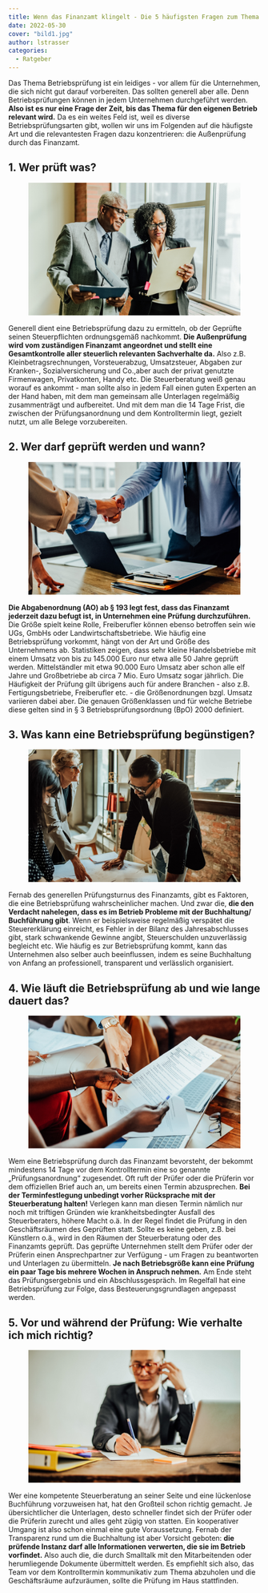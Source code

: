 ```yaml
---
title: Wenn das Finanzamt klingelt - Die 5 häufigsten Fragen zum Thema Betriebsprüfung
date: 2022-05-30
cover: "bild1.jpg"
author: lstrasser
categories:
  - Ratgeber
---
```


Das Thema Betriebsprüfung ist ein leidiges - vor allem für die Unternehmen, die sich nicht gut darauf vorbereiten. Das
sollten generell aber alle. Denn Betriebsprüfungen können in jedem Unternehmen durchgeführt werden. **Also ist es nur eine
Frage der Zeit, bis das Thema für den eigenen Betrieb relevant wird.** Da es ein weites Feld ist, weil es diverse
Betriebsprüfungsarten gibt, wollen wir uns im Folgenden auf die häufigste Art und die relevantesten Fragen dazu
konzentrieren: die Außenprüfung durch das Finanzamt.

## 1. Wer prüft was?

<figure class="float right width-50pc">
  <img src="bild2.jpg" />
</figure>

Generell dient eine Betriebsprüfung dazu zu ermitteln, ob der Geprüfte seinen Steuerpflichten ordnungsgemäß nachkommt.
**Die Außenprüfung wird vom zuständigen Finanzamt angeordnet und stellt eine Gesamtkontrolle aller steuerlich relevanten
Sachverhalte da.** Also z.B. Kleinbetragsrechnungen, Vorsteuerabzug, Umsatzsteuer, Abgaben zur Kranken-,
Sozialversicherung und Co.,aber auch der privat genutzte Firmenwagen, Privatkonten, Handy etc. Die Steuerberatung weiß
genau worauf es ankommt - man sollte also in jedem Fall einen guten Experten an der Hand haben, mit dem man gemeinsam
alle Unterlagen regelmäßig zusammenträgt und aufbereitet. Und mit dem man die 14 Tage Frist, die zwischen der
Prüfungsanordnung und dem Kontrolltermin liegt, gezielt nutzt, um alle Belege vorzubereiten.

## 2. Wer darf geprüft werden und wann?

<figure class="float left width-50pc">
  <img src="bild3.jpg" />
</figure>

**Die Abgabenordnung (AO) ab § 193 legt fest, dass das Finanzamt jederzeit dazu befugt ist, in Unternehmen eine Prüfung
durchzuführen.** Die Größe spielt keine Rolle, Freiberufler können ebenso betroffen sein wie UGs, GmbHs oder
Landwirtschaftsbetriebe. Wie häufig eine Betriebsprüfung vorkommt, hängt von der Art und Größe des Unternehmens ab.
Statistiken zeigen, dass sehr kleine Handelsbetriebe mit einem Umsatz von bis zu 145.000 Euro nur etwa alle 50 Jahre
geprüft werden. Mittelständler mit etwa 90.000 Euro Umsatz aber schon alle elf Jahre und Großbetriebe ab circa 7 Mio.
Euro Umsatz sogar jährlich. Die Häufigkeit der Prüfung gilt übrigens auch für andere Branchen - also z.B.
Fertigungsbetriebe, Freiberufler etc. - die Größenordnungen bzgl. Umsatz variieren dabei aber. Die genauen Größenklassen
und für welche Betriebe diese gelten sind in § 3 Betriebsprüfungsordnung (BpO) 2000 definiert.

## 3. Was kann eine Betriebsprüfung begünstigen?

<figure class="float right width-50pc">
  <img src="bild4.jpg" />
</figure>

Fernab des generellen Prüfungsturnus des Finanzamts, gibt es Faktoren, die eine Betriebsprüfung wahrscheinlicher machen.
Und zwar die, **die den Verdacht nahelegen, dass es im Betrieb Probleme mit der Buchhaltung/ Buchführung gibt**. Wenn er
beispielsweise regelmäßig verspätet die Steuererklärung einreicht, es Fehler in der Bilanz des Jahresabschlusses gibt,
stark schwankende Gewinne angibt, Steuerschulden unzuverlässig begleicht etc. Wie häufig es zur Betriebsprüfung kommt,
kann das Unternehmen also selber auch beeinflussen, indem es seine Buchhaltung von Anfang an professionell, transparent
und verlässlich organisiert.

## 4. Wie läuft die Betriebsprüfung ab und wie lange dauert das?

<figure class="float left width-50pc">
  <img src="bild5.jpg" />
</figure>

Wem eine Betriebsprüfung durch das Finanzamt bevorsteht, der bekommt mindestens 14 Tage vor dem Kontrolltermin eine so
genannte „Prüfungsanordnung“ zugesendet. Oft ruft der Prüfer oder die Prüferin vor dem offiziellen Brief auch an, um
bereits einen Termin abzusprechen. **Bei der Terminfestlegung unbedingt vorher Rücksprache mit der Steuerberatung halten!**
Verlegen kann man diesen Termin nämlich nur noch mit triftigen Gründen wie krankheitsbedingter Ausfall des
Steuerberaters, höhere Macht o.ä. In der Regel findet die Prüfung in den Geschäftsräumen des Geprüften statt. Sollte es
keine geben, z.B. bei Künstlern o.ä., wird in den Räumen der Steuerberatung oder des Finanzamts geprüft. Das geprüfte
Unternehmen stellt dem Prüfer oder der Prüferin einen Ansprechpartner zur Verfügung - um Fragen zu beantworten und
Unterlagen zu übermitteln. **Je nach Betriebsgröße kann eine Prüfung ein paar Tage bis mehrere Wochen in Anspruch nehmen.**
Am Ende steht das Prüfungsergebnis und ein Abschlussgespräch. Im Regelfall hat eine Betriebsprüfung zur Folge, dass
Besteuerungsgrundlagen angepasst werden.

## 5. Vor und während der Prüfung: Wie verhalte ich mich richtig?

<figure class="float right width-50pc">
  <img src="bild6.jpg" />
</figure>

Wer eine kompetente Steuerberatung an seiner Seite und eine lückenlose Buchführung vorzuweisen hat, hat den Großteil
schon richtig gemacht. Je übersichtlicher die Unterlagen, desto schneller findet sich der Prüfer oder die Prüferin
zurecht und alles geht zügig von statten. Ein kooperativer Umgang ist also schon einmal eine gute Voraussetzung. Fernab
der Transparenz rund um die Buchhaltung ist aber Vorsicht geboten: **die prüfende Instanz darf alle Informationen
verwerten, die sie im Betrieb vorfindet.** Also auch die, die durch Smalltalk mit den Mitarbeitenden oder herumliegende
Dokumente übermittelt werden. Es empfiehlt sich also, das Team vor dem Kontrolltermin kommunikativ zum Thema abzuholen
und die Geschäftsräume aufzuräumen, sollte die Prüfung im Haus stattfinden.
